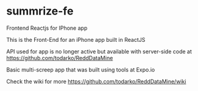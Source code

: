 # summrize-fe
Frontend Reactjs for IPhone app

This is the Front-End for an iPhone app built in ReactJS

API used for app is no longer active but available with server-side code at https://github.com/todarko/ReddDataMine

Basic multi-screep app that was built using tools at Expo.io

Check the wiki for more https://github.com/todarko/ReddDataMine/wiki
